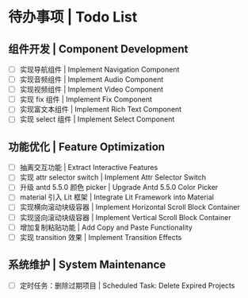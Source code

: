 # 待办事项 | Todo List

## 组件开发 | Component Development
- [ ] 实现导航组件 | Implement Navigation Component
- [ ] 实现音频组件 | Implement Audio Component
- [ ] 实现视频组件 | Implement Video Component
- [ ] 实现 fix 组件 | Implement Fix Component
- [ ] 实现富文本组件 | Implement Rich Text Component
- [ ] 实现 select 组件 | Implement Select Component

## 功能优化 | Feature Optimization
- [ ] 抽离交互功能 | Extract Interactive Features
- [ ] 实现 attr selector switch | Implement Attr Selector Switch
- [ ] 升级 antd 5.5.0 颜色 picker | Upgrade Antd 5.5.0 Color Picker
- [ ] material 引入 Lit 框架 | Integrate Lit Framework into Material
- [ ] 实现横向滚动块级容器 | Implement Horizontal Scroll Block Container
- [ ] 实现竖向滚动块级容器 | Implement Vertical Scroll Block Container
- [ ] 增加复制粘贴功能 | Add Copy and Paste Functionality
- [ ] 实现 transition 效果 | Implement Transition Effects

## 系统维护 | System Maintenance
- [ ] 定时任务：删除过期项目 | Scheduled Task: Delete Expired Projects